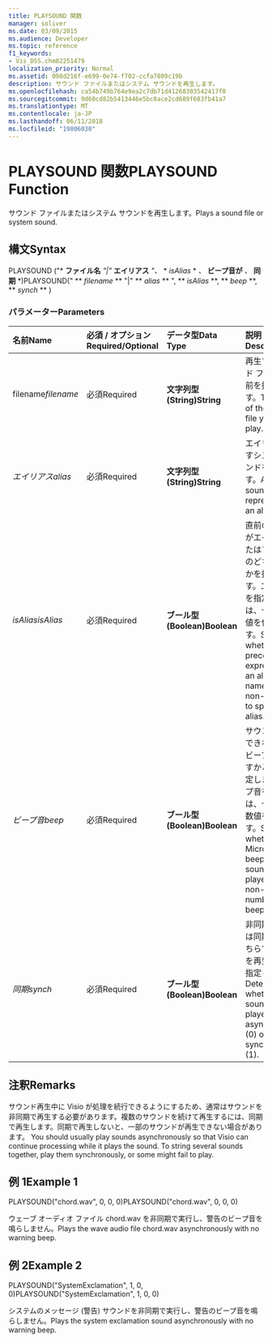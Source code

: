 ```yaml
---
title: PLAYSOUND 関数
manager: soliver
ms.date: 03/09/2015
ms.audience: Developer
ms.topic: reference
f1_keywords:
- Vis_DSS.chm82251479
localization_priority: Normal
ms.assetid: 098d216f-e699-0e74-f702-ccfa7809c19b
description: サウンド ファイルまたはシステム サウンドを再生します。
ms.openlocfilehash: ca54b749b764e9ea2c7db71d41268303542417f0
ms.sourcegitcommit: 9d60cd82b5413446e5bc8ace2cd689f683fb41a7
ms.translationtype: MT
ms.contentlocale: ja-JP
ms.lasthandoff: 06/11/2018
ms.locfileid: "19806030"
---
```

# <a name="playsound-function"></a><span data-ttu-id="5c885-103">PLAYSOUND 関数</span><span class="sxs-lookup"><span data-stu-id="5c885-103">PLAYSOUND Function</span></span>

<span data-ttu-id="5c885-104">サウンド ファイルまたはシステム サウンドを再生します。</span><span class="sxs-lookup"><span data-stu-id="5c885-104">Plays a sound file or system sound.</span></span> 
  
## <a name="syntax"></a><span data-ttu-id="5c885-105">構文</span><span class="sxs-lookup"><span data-stu-id="5c885-105">Syntax</span></span>

<span data-ttu-id="5c885-106">PLAYSOUND ("* **ファイル名** *"|"* **エイリアス** *"、* * *isAlias* * *、* **ビープ音が** *、* **同期** *)</span><span class="sxs-lookup"><span data-stu-id="5c885-106">PLAYSOUND(" ** *filename* ** "|" ** *alias* ** ", ** *isAlias* **, ** *beep* **, ** *synch* ** )</span></span> 
  
### <a name="parameters"></a><span data-ttu-id="5c885-107">パラメーター</span><span class="sxs-lookup"><span data-stu-id="5c885-107">Parameters</span></span>

|<span data-ttu-id="5c885-108">**名前**</span><span class="sxs-lookup"><span data-stu-id="5c885-108">**Name**</span></span>|<span data-ttu-id="5c885-109">**必須 / オプション**</span><span class="sxs-lookup"><span data-stu-id="5c885-109">**Required/Optional**</span></span>|<span data-ttu-id="5c885-110">**データ型**</span><span class="sxs-lookup"><span data-stu-id="5c885-110">**Data Type**</span></span>|<span data-ttu-id="5c885-111">**説明**</span><span class="sxs-lookup"><span data-stu-id="5c885-111">**Description**</span></span>|
|:-----|:-----|:-----|:-----|
| <span data-ttu-id="5c885-112">filename</span><span class="sxs-lookup"><span data-stu-id="5c885-112">_filename_</span></span> <br/> |<span data-ttu-id="5c885-113">必須</span><span class="sxs-lookup"><span data-stu-id="5c885-113">Required</span></span>  <br/> |<span data-ttu-id="5c885-114">**文字列型 (String)**</span><span class="sxs-lookup"><span data-stu-id="5c885-114">**String**</span></span> <br/> |<span data-ttu-id="5c885-115">再生するサウンド ファイルの名前を指定します。</span><span class="sxs-lookup"><span data-stu-id="5c885-115">The name of the sound file you want to play.</span></span>  <br/> |
| <span data-ttu-id="5c885-116">_エイリアス_</span><span class="sxs-lookup"><span data-stu-id="5c885-116">_alias_</span></span> <br/> |<span data-ttu-id="5c885-117">必須</span><span class="sxs-lookup"><span data-stu-id="5c885-117">Required</span></span>  <br/> |<span data-ttu-id="5c885-118">**文字列型 (String)**</span><span class="sxs-lookup"><span data-stu-id="5c885-118">**String**</span></span> <br/> | <span data-ttu-id="5c885-119">エイリアスが示すシステム サウンドを指定します。</span><span class="sxs-lookup"><span data-stu-id="5c885-119">A system sound represented by an alias.</span></span>  <br/> |
| <span data-ttu-id="5c885-120">_isAlias_</span><span class="sxs-lookup"><span data-stu-id="5c885-120">_isAlias_</span></span> <br/> |<span data-ttu-id="5c885-121">必須</span><span class="sxs-lookup"><span data-stu-id="5c885-121">Required</span></span>  <br/> |<span data-ttu-id="5c885-122">**ブール型 (Boolean)**</span><span class="sxs-lookup"><span data-stu-id="5c885-122">**Boolean**</span></span> <br/> | <span data-ttu-id="5c885-123">直前の式 (引数) がエイリアスまたはファイル名のどちらであるかを指定します。エイリアスを指定するには、ゼロ以外の値を使用します。</span><span class="sxs-lookup"><span data-stu-id="5c885-123">Specifies whether the preceding expression is an alias or file name; use a non-zero value to specify an alias.</span></span>  <br/> |
| <span data-ttu-id="5c885-124">_ビープ音_</span><span class="sxs-lookup"><span data-stu-id="5c885-124">_beep_</span></span> <br/> |<span data-ttu-id="5c885-125">必須</span><span class="sxs-lookup"><span data-stu-id="5c885-125">Required</span></span>  <br/> |<span data-ttu-id="5c885-126">**ブール型 (Boolean)**</span><span class="sxs-lookup"><span data-stu-id="5c885-126">**Boolean**</span></span> <br/> |<span data-ttu-id="5c885-127">サウンドを再生できない場合にビープ音を鳴らすかどうかを指定します。ビープ音を鳴らすには、ゼロ以外の数値を使用します。</span><span class="sxs-lookup"><span data-stu-id="5c885-127">Specifies whether Microsoft Visio beeps when sound can't be played; use a non-zero number to beep.</span></span>  <br/> |
| <span data-ttu-id="5c885-128">_同期_</span><span class="sxs-lookup"><span data-stu-id="5c885-128">_synch_</span></span> <br/> |<span data-ttu-id="5c885-129">必須</span><span class="sxs-lookup"><span data-stu-id="5c885-129">Required</span></span>  <br/> |<span data-ttu-id="5c885-130">**ブール型 (Boolean)**</span><span class="sxs-lookup"><span data-stu-id="5c885-130">**Boolean**</span></span> <br/> |<span data-ttu-id="5c885-131">非同期 (0) または同期 (1) のどちらでサウンドを再生するかを指定します。</span><span class="sxs-lookup"><span data-stu-id="5c885-131">Determines whether sounds are played asynchronously (0) or synchronously (1).</span></span>  <br/> |
   
## <a name="remarks"></a><span data-ttu-id="5c885-132">注釈</span><span class="sxs-lookup"><span data-stu-id="5c885-132">Remarks</span></span>

<span data-ttu-id="5c885-p101">サウンド再生中に Visio が処理を続行できるようにするため、通常はサウンドを非同期で再生する必要があります。複数のサウンドを続けて再生するには、同期で再生します。同期で再生しないと、一部のサウンドが再生できない場合があります。
</span><span class="sxs-lookup"><span data-stu-id="5c885-p101">You should usually play sounds asynchronously so that Visio can continue processing while it plays the sound. To string several sounds together, play them synchronously, or some might fail to play.</span></span> 
  
## <a name="example-1"></a><span data-ttu-id="5c885-135">例 1</span><span class="sxs-lookup"><span data-stu-id="5c885-135">Example 1</span></span>

<span data-ttu-id="5c885-136">PLAYSOUND("chord.wav", 0, 0, 0)</span><span class="sxs-lookup"><span data-stu-id="5c885-136">PLAYSOUND("chord.wav", 0, 0, 0)</span></span>
  
<span data-ttu-id="5c885-137">ウェーブ オーディオ ファイル chord.wav を非同期で実行し、警告のビープ音を鳴らしません。</span><span class="sxs-lookup"><span data-stu-id="5c885-137">Plays the wave audio file chord.wav asynchronously with no warning beep.</span></span>
  
## <a name="example-2"></a><span data-ttu-id="5c885-138">例 2</span><span class="sxs-lookup"><span data-stu-id="5c885-138">Example 2</span></span>

<span data-ttu-id="5c885-139">PLAYSOUND("SystemExclamation", 1, 0, 0)</span><span class="sxs-lookup"><span data-stu-id="5c885-139">PLAYSOUND("SystemExclamation", 1, 0, 0)</span></span>
  
<span data-ttu-id="5c885-140">システムのメッセージ (警告) サウンドを非同期で実行し、警告のビープ音を鳴らしません。</span><span class="sxs-lookup"><span data-stu-id="5c885-140">Plays the system exclamation sound asynchronously with no warning beep.</span></span>
  

